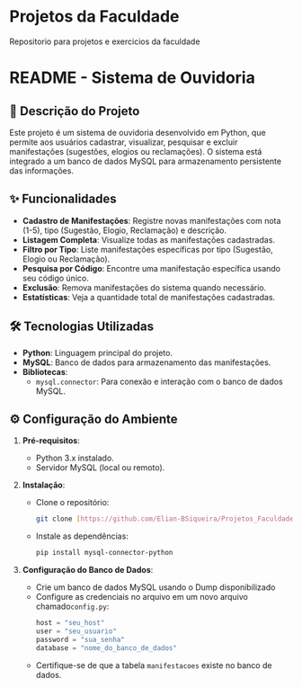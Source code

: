 # Projetos da Faculdade
 Repositorio para projetos e exercicios da faculdade

# README - Sistema de Ouvidoria

## 📝 Descrição do Projeto

Este projeto é um sistema de ouvidoria desenvolvido em Python, que permite aos usuários cadastrar, visualizar, pesquisar e excluir manifestações (sugestões, elogios ou reclamações). O sistema está integrado a um banco de dados MySQL para armazenamento persistente das informações.

## ✨ Funcionalidades

- **Cadastro de Manifestações**: Registre novas manifestações com nota (1-5), tipo (Sugestão, Elogio, Reclamação) e descrição.
- **Listagem Completa**: Visualize todas as manifestações cadastradas.
- **Filtro por Tipo**: Liste manifestações específicas por tipo (Sugestão, Elogio ou Reclamação).
- **Pesquisa por Código**: Encontre uma manifestação específica usando seu código único.
- **Exclusão**: Remova manifestações do sistema quando necessário.
- **Estatísticas**: Veja a quantidade total de manifestações cadastradas.

## 🛠️ Tecnologias Utilizadas

- **Python**: Linguagem principal do projeto.
- **MySQL**: Banco de dados para armazenamento das manifestações.
- **Bibliotecas**:
  - `mysql.connector`: Para conexão e interação com o banco de dados MySQL.

## ⚙️ Configuração do Ambiente

1. **Pré-requisitos**:
   - Python 3.x instalado.
   - Servidor MySQL (local ou remoto).

2. **Instalação**:
   - Clone o repositório:
     ```bash
     git clone [https://github.com/Elian-BSiqueira/Projetos_Faculdade/tree/9f1acafd9a809e98e11efdcf5ec284bd9a333f3c/projetoOuvidoria]
     ```
   - Instale as dependências:
     ```bash
     pip install mysql-connector-python
     ```

3. **Configuração do Banco de Dados**:
   - Crie um banco de dados MySQL usando o Dump disponibilizado
   - Configure as credenciais no arquivo em um novo arquivo chamado`config.py`:
     ```python
     host = "seu_host"
     user = "seu_usuario"
     password = "sua_senha"
     database = "nome_do_banco_de_dados"
     ```
   - Certifique-se de que a tabela `manifestacoes` existe no banco de dados.

